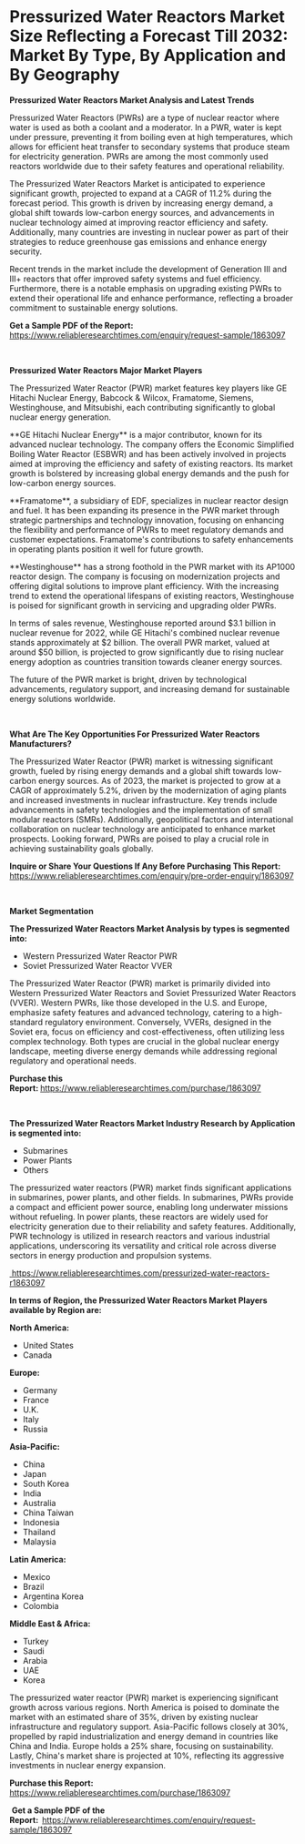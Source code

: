 <p><h1>Pressurized Water Reactors Market Size Reflecting a Forecast Till 2032: Market By Type, By Application and By Geography</h1></p><p><strong>Pressurized Water Reactors Market Analysis and Latest Trends</strong></p>
<p><p>Pressurized Water Reactors (PWRs) are a type of nuclear reactor where water is used as both a coolant and a moderator. In a PWR, water is kept under pressure, preventing it from boiling even at high temperatures, which allows for efficient heat transfer to secondary systems that produce steam for electricity generation. PWRs are among the most commonly used reactors worldwide due to their safety features and operational reliability.</p><p>The Pressurized Water Reactors Market is anticipated to experience significant growth, projected to expand at a CAGR of 11.2% during the forecast period. This growth is driven by increasing energy demand, a global shift towards low-carbon energy sources, and advancements in nuclear technology aimed at improving reactor efficiency and safety. Additionally, many countries are investing in nuclear power as part of their strategies to reduce greenhouse gas emissions and enhance energy security. </p><p>Recent trends in the market include the development of Generation III and III+ reactors that offer improved safety systems and fuel efficiency. Furthermore, there is a notable emphasis on upgrading existing PWRs to extend their operational life and enhance performance, reflecting a broader commitment to sustainable energy solutions.</p></p>
<p><strong>Get a Sample PDF of the Report:&nbsp;</strong> <a href="https://www.reliableresearchtimes.com/enquiry/request-sample/1863097?utm_campaign=3538&utm_medium=2&utm_source=Github&utm_content=ia&utm_term=16042025&utm_id=pressurized-water-reactors">https://www.reliableresearchtimes.com/enquiry/request-sample/1863097</a></p>
<p>&nbsp;</p>
<p><strong>Pressurized Water Reactors Major Market Players</strong></p>
<p><p>The Pressurized Water Reactor (PWR) market features key players like GE Hitachi Nuclear Energy, Babcock & Wilcox, Framatome, Siemens, Westinghouse, and Mitsubishi, each contributing significantly to global nuclear energy generation.</p><p>**GE Hitachi Nuclear Energy** is a major contributor, known for its advanced nuclear technology. The company offers the Economic Simplified Boiling Water Reactor (ESBWR) and has been actively involved in projects aimed at improving the efficiency and safety of existing reactors. Its market growth is bolstered by increasing global energy demands and the push for low-carbon energy sources.</p><p>**Framatome**, a subsidiary of EDF, specializes in nuclear reactor design and fuel. It has been expanding its presence in the PWR market through strategic partnerships and technology innovation, focusing on enhancing the flexibility and performance of PWRs to meet regulatory demands and customer expectations. Framatome's contributions to safety enhancements in operating plants position it well for future growth.</p><p>**Westinghouse** has a strong foothold in the PWR market with its AP1000 reactor design. The company is focusing on modernization projects and offering digital solutions to improve plant efficiency. With the increasing trend to extend the operational lifespans of existing reactors, Westinghouse is poised for significant growth in servicing and upgrading older PWRs.</p><p>In terms of sales revenue, Westinghouse reported around $3.1 billion in nuclear revenue for 2022, while GE Hitachi's combined nuclear revenue stands approximately at $2 billion. The overall PWR market, valued at around $50 billion, is projected to grow significantly due to rising nuclear energy adoption as countries transition towards cleaner energy sources.</p><p>The future of the PWR market is bright, driven by technological advancements, regulatory support, and increasing demand for sustainable energy solutions worldwide.</p></p>
<p>&nbsp;</p>
<p><strong>What Are The Key Opportunities For Pressurized Water Reactors Manufacturers?</strong></p>
<p><p>The Pressurized Water Reactor (PWR) market is witnessing significant growth, fueled by rising energy demands and a global shift towards low-carbon energy sources. As of 2023, the market is projected to grow at a CAGR of approximately 5.2%, driven by the modernization of aging plants and increased investments in nuclear infrastructure. Key trends include advancements in safety technologies and the implementation of small modular reactors (SMRs). Additionally, geopolitical factors and international collaboration on nuclear technology are anticipated to enhance market prospects. Looking forward, PWRs are poised to play a crucial role in achieving sustainability goals globally.</p></p>
<p><strong>Inquire or Share Your Questions If Any Before Purchasing This Report:</strong> <a href="https://www.reliableresearchtimes.com/enquiry/pre-order-enquiry/1863097?utm_campaign=3538&utm_medium=2&utm_source=Github&utm_content=ia&utm_term=16042025&utm_id=pressurized-water-reactors">https://www.reliableresearchtimes.com/enquiry/pre-order-enquiry/1863097</a></p>
<p>&nbsp;</p>
<p><strong>Market Segmentation</strong></p>
<p><strong>The Pressurized Water Reactors Market Analysis by types is segmented into:</strong></p>
<p><ul><li>Western Pressurized Water Reactor PWR</li><li>Soviet Pressurized Water Reactor VVER</li></ul></p>
<p><p>The Pressurized Water Reactor (PWR) market is primarily divided into Western Pressurized Water Reactors and Soviet Pressurized Water Reactors (VVER). Western PWRs, like those developed in the U.S. and Europe, emphasize safety features and advanced technology, catering to a high-standard regulatory environment. Conversely, VVERs, designed in the Soviet era, focus on efficiency and cost-effectiveness, often utilizing less complex technology. Both types are crucial in the global nuclear energy landscape, meeting diverse energy demands while addressing regional regulatory and operational needs.</p></p>
<p><strong>Purchase this Report:&nbsp;</strong><a href="https://www.reliableresearchtimes.com/purchase/1863097?utm_campaign=3538&utm_medium=2&utm_source=Github&utm_content=ia&utm_term=16042025&utm_id=pressurized-water-reactors">https://www.reliableresearchtimes.com/purchase/1863097</a></p>
<p>&nbsp;</p>
<p><strong>The Pressurized Water Reactors Market Industry Research by Application is segmented into:</strong></p>
<p><ul><li>Submarines</li><li>Power Plants</li><li>Others</li></ul></p>
<p><p>The pressurized water reactors (PWR) market finds significant applications in submarines, power plants, and other fields. In submarines, PWRs provide a compact and efficient power source, enabling long underwater missions without refueling. In power plants, these reactors are widely used for electricity generation due to their reliability and safety features. Additionally, PWR technology is utilized in research reactors and various industrial applications, underscoring its versatility and critical role across diverse sectors in energy production and propulsion systems.</p></p>
<p><a href="https://www.reliableresearchtimes.com/pressurized-water-reactors-r1863097?utm_campaign=3538&utm_medium=2&utm_source=Github&utm_content=ia&utm_term=16042025&utm_id=pressurized-water-reactors">&nbsp;https://www.reliableresearchtimes.com/pressurized-water-reactors-r1863097</a></p>
<p><strong>In terms of Region, the Pressurized Water Reactors Market Players available by Region are:</strong></p>
<p>
    <p> <strong> North America: </strong>
        <ul>
            <li>United States</li>
            <li>Canada</li>
        </ul>
        </p> 
    <p> <strong> Europe: </strong>
        <ul>
            <li>Germany</li>
            <li>France</li>
            <li>U.K.</li>
            <li>Italy</li>
            <li>Russia</li>
        </ul>
        </p> 
    <p> <strong> Asia-Pacific: </strong>
        <ul>
            <li>China</li>
            <li>Japan</li>
            <li>South Korea</li>
            <li>India</li>
            <li>Australia</li>
            <li>China Taiwan</li>
            <li>Indonesia</li>
            <li>Thailand</li>
            <li>Malaysia</li>
        </ul>
        </p> 
    <p> <strong> Latin America: </strong>
        <ul>
            <li>Mexico</li>
            <li>Brazil</li>
            <li>Argentina Korea</li>
            <li>Colombia</li>
        </ul>
        </p> 
    <p> <strong> Middle East & Africa: </strong>
        <ul>
            <li>Turkey</li>
            <li>Saudi</li>
            <li>Arabia</li>
            <li>UAE</li>
            <li>Korea</li>
        </ul>
    </p>
    </p>
<p><p>The pressurized water reactor (PWR) market is experiencing significant growth across various regions. North America is poised to dominate the market with an estimated share of 35%, driven by existing nuclear infrastructure and regulatory support. Asia-Pacific follows closely at 30%, propelled by rapid industrialization and energy demand in countries like China and India. Europe holds a 25% share, focusing on sustainability. Lastly, China's market share is projected at 10%, reflecting its aggressive investments in nuclear energy expansion.</p></p>
<p><strong>Purchase this Report: </strong><a href="https://www.reliableresearchtimes.com/purchase/1863097?utm_campaign=3538&utm_medium=2&utm_source=Github&utm_content=ia&utm_term=16042025&utm_id=pressurized-water-reactors">https://www.reliableresearchtimes.com/purchase/1863097</a></p>
<p>&nbsp;<strong>Get a Sample PDF of the Report:&nbsp;&nbsp;</strong><a href="https://www.reliableresearchtimes.com/enquiry/request-sample/1863097?utm_campaign=3538&utm_medium=2&utm_source=Github&utm_content=ia&utm_term=16042025&utm_id=pressurized-water-reactors">https://www.reliableresearchtimes.com/enquiry/request-sample/1863097</a></p>
<p><strong></strong></p>
<p><p></p><p></p><p></p></p>